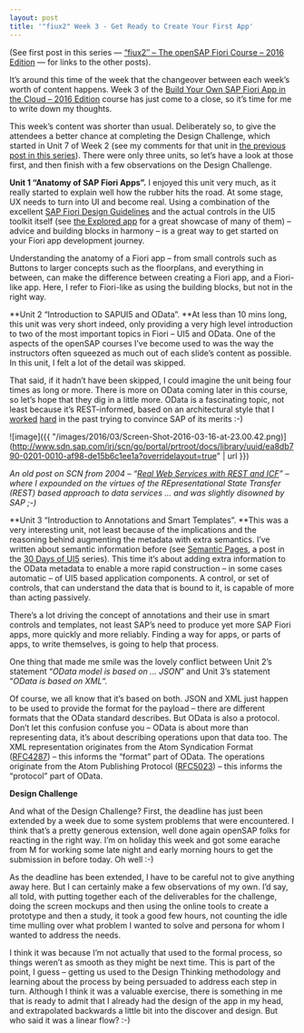 ```yaml
---
layout: post
title: '"fiux2" Week 3 - Get Ready to Create Your First App'
---
```



(See first post in this series — [“fiux2″ – The openSAP Fiori Course – 2016 Edition](/2016/03/04/fiux2-the-opensap-fiori-course-2016-edition/) — for links to the other posts).

It’s around this time of the week that the changeover between each week’s worth of content happens. Week 3 of the [Build Your Own SAP Fiori App in the Cloud – 2016 Edition](http://open.sap.com/courses/fiux2) course has just come to a close, so it’s time for me to write down my thoughts.

This week’s content was shorter than usual. Deliberately so, to give the attendees a better chance at completing the Design Challenge, which started in Unit 7 of Week 2 (see my comments for that unit in [the previous post in this series](/2016/03/08/fiux2-week-2-design-your-first-sap-fiori-app/)). There were only three units, so let’s have a look at those first, and then finish with a few observations on the Design Challenge.

**Unit 1 “Anatomy of SAP Fiori Apps”.** I enjoyed this unit very much, as it really started to explain well how the rubber hits the road. At some stage, UX needs to turn into UI and become real. Using a combination of the excellent [SAP Fiori Design Guidelines](https://experience.sap.com/fiori-design/) and the actual controls in the UI5 toolkit itself (see [the Explored app](https://sapui5.hana.ondemand.com/explored.html) for a great showcase of many of them) – advice and building blocks in harmony – is a great way to get started on your Fiori app development journey.

Understanding the anatomy of a Fiori app – from small controls such as Buttons to larger concepts such as the floorplans, and everything in between, can make the difference between creating a Fiori app, and a Fiori-like app. Here, I refer to Fiori-like as using the building blocks, but not in the right way.

**Unit 2 “Introduction to SAPUI5 and OData”. **At less than 10 mins long, this unit was very short indeed, only providing a very high level introduction to two of the most important topics in Fiori – UI5 and OData. One of the aspects of the openSAP courses I’ve become used to was the way the instructors often squeezed as much out of each slide’s content as possible. In this unit, I felt a lot of the detail was skipped.

That said, if it hadn’t have been skipped, I could imagine the unit being four times as long or more. There is more on OData coming later in this course, so let’s hope that they dig in a little more. OData is a fascinating topic, not least because it’s REST-informed, based on an architectural style that I [worked](http://www.sdn.sap.com/irj/scn/go/portal/prtroot/docs/library/uuid/ea8db790-0201-0010-af98-de15b6c1ee1a?overridelayout=true) [hard](https://scn.sap.com/people/dj.adams/blog/2004/06/24/forget-soap--build-real-web-services-with-the-icf) in the past trying to convince SAP of its merits :-)

![image]({{ "/images/2016/03/Screen-Shot-2016-03-16-at-23.00.42.png)](http://www.sdn.sap.com/irj/scn/go/portal/prtroot/docs/library/uuid/ea8db790-0201-0010-af98-de15b6c1ee1a?overridelayout=true" | url }})

*An old post on SCN from 2004 – “[Real Web Services with REST and ICF](http://www.sdn.sap.com/irj/scn/go/portal/prtroot/docs/library/uuid/ea8db790-0201-0010-af98-de15b6c1ee1a?overridelayout=true)” – where I expounded on the virtues of the REpresentational State Transfer (REST) based approach to data services … and was slightly disowned by SAP ;-)*

**Unit 3 “Introduction to Annotations and Smart Templates”. **This was a very interesting unit, not least because of the implications and the reasoning behind augmenting the metadata with extra semantics. I’ve written about semantic information before (see [Semantic Pages](/2015/07/06/semantic-pages/), a post in the [30 Days of UI5](/2015/07/04/30-days-of-ui5/) series). This time it’s about adding extra information to the OData metadata to enable a more rapid construction – in some cases automatic – of UI5 based application components. A control, or set of controls, that can understand the data that is bound to it, is capable of more than acting passively.

There’s a lot driving the concept of annotations and their use in smart controls and templates, not least SAP’s need to produce yet more SAP Fiori apps, more quickly and more reliably. Finding a way for apps, or parts of apps, to write themselves, is going to help that process.

One thing that made me smile was the lovely conflict between Unit 2’s statement “*OData model is based on … JSON*” and Unit 3’s statement “*OData is based on XML*“.

Of course, we all know that it’s based on both. JSON and XML just happen to be used to provide the format for the payload – there are different formats that the OData standard describes. But OData is also a protocol. Don’t let this confusion confuse you – OData is about more than representing data, it’s about describing operations upon that data too. The XML representation originates from the Atom Syndication Format ([RFC4287](http://www.rfc-base.org/rfc-4287.html)) – this informs the “format” part of OData. The operations originate from the Atom Publishing Protocol ([RFC5023](http://www.rfc-base.org/rfc-5023.html)) – this informs the “protocol” part of OData.

**Design Challenge**

And what of the Design Challenge? First, the deadline has just been extended by a week due to some system problems that were encountered. I think that’s a pretty generous extension, well done again openSAP folks for reacting in the right way. I’m on holiday this week and got some earache from M for working some late night and early morning hours to get the submission in before today. Oh well :-)

As the deadline has been extended, I have to be careful not to give anything away here. But I can certainly make a few observations of my own. I’d say, all told, with putting together each of the deliverables for the challenge, doing the screen mockups and then using the online tools to create a prototype and then a study, it took a good few hours, not counting the idle time mulling over what problem I wanted to solve and persona for whom I wanted to address the needs.

I think it was because I’m not actually that used to the formal process, so things weren’t as smooth as they might be next time. This is part of the point, I guess – getting us used to the Design Thinking methodology and learning about the process by being persuaded to address each step in turn. Although I think it was a valuable exercise, there is something in me that is ready to admit that I already had the design of the app in my head, and extrapolated backwards a little bit into the discover and design. But who said it was a linear flow? :-)

 


